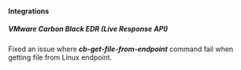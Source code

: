 
#### Integrations

##### VMware Carbon Black EDR (Live Response API)

Fixed an issue where ***cb-get-file-from-endpoint*** command fail when getting file from Linux endpoint.
